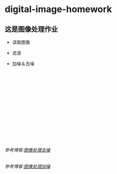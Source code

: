 # digital-image-homework

##  这是图像处理作业


+ 读取图像
- 滤波
+ 加噪＆去噪
</br>

</br>      




&nbsp;  



&nbsp;
&nbsp;



&nbsp;






&nbsp;



&nbsp;




&nbsp;





######  参考博客:[图像处理去噪](https://blog.csdn.net/EbowTang/article/details/41081895)

######  参考博客:[图像处理加噪](https://blog.csdn.net/JonyHwang/article/details/80943053)
